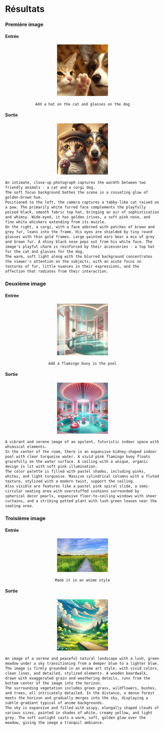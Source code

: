 # Résultats

### Première image

#### Entrée

<div>
    <p align="center">
        <img src="/result/cat_input.png" alt="Image de référence" style="width:33%; height:auto;">
    </p>
    <p align="center">
        <code>Add a hat on the cat and glasses on the dog</code>
    </p>
</div>

#### Sortie

<div>
    <p align="center">
        <img src="/result/cat_output.png" alt="Image de référence" style="width:33%; height:auto;">
    </p>
</div>

```
An intimate, close-up photograph captures the warmth between two friendly animals - a cat and a corgi dog. 
The soft focus background bathes the scene in a cosseting glow of golden-brown hue. 
Positioned to the left, the camera captures a tabby-like cat raised on a paw. The primarily white furred face complements the playfully poised black, smooth fabric top hat, bringing an air of sophistication and whimsy. Wide-eyed, it has golden irises, a soft pink nose, and fine white whiskers extending from its muzzle. 
On the right, a corgi, with a face adorned with patches of brown and grey fur, leans into the frame. His eyes are shielded by tiny round glasses with thin gold frames. Large pointed ears bear a mix of grey and brown fur. A shiny black nose pops out from his white face. The image's playful charm is reinforced by their accessories - a top hat for the cat and glasses for the dog. 
The warm, soft light along with the blurred background concentrates the viewer's attention on the subjects, with an acute focus on textures of fur, little nuances in their expressions, and the affection that radiates from their interaction.
```

### Deuxième image

#### Entrée

<div>
    <p align="center">
        <img src="/result/house_input.png" alt="Image de référence" style="width:33%; height:auto;">
    </p>
    <p align="center">
        <code>Add a flamingo buoy in the pool</code>
    </p>
</div>

#### Sortie

<div>
    <p align="center">
        <img src="/result/house_output.png" alt="Image de référence" style="width:33%; height:auto;">
    </p>
</div>

```
A vibrant and serene image of an opulent, futuristic indoor space with whimsical elements. 
In the center of the room, there is an expansive kidney-shaped indoor pool with clear turquoise water. A vivid pink flamingo buoy floats gracefully on the water surface. A ceiling with a unique, organic design is lit with soft pink illumination. 
The color palette is filled with pastel shades, including pinks, whites, and light turquoise. Massive cylindrical columns with a fluted texture, stylized with a modern twist, support the ceiling. 
Also visible are features like a pastel pink spiral slide, a semi-circular seating area with overstuffed cushions surrounded by spherical decor pearls, expansive floor-to-ceiling windows with sheer curtains, and a striking potted plant with lush green leaves near the seating area.
```

### Troisième image

#### Entrée

<div>
    <p align="center">
        <img src="/result/path_input.jpg" alt="Image de référence" style="width:33%; height:auto;">
    </p>
    <p align="center">
        <code>Made it in an anime style</code>
    </p>
</div>

#### Sortie

<div>
    <p align="center">
        <img src="/result/path_output.png" alt="Image de référence" style="width:33%; height:auto;">
    </p>
</div>

```
An image of a serene and peaceful natural landscape with a lush, green meadow under a sky transitioning from a deeper blue to a lighter blue. 
The image is firmly grounded in an anime art style, with vivid colors, clean lines, and detailed, stylized elements. A wooden boardwalk, drawn with exaggerated grain and weathering details, runs from the bottom center of the image into the horizon. 
The surrounding vegetation includes green grass, wildflowers, bushes, and trees, all intricately detailed. In the distance, a dense forest meets the horizon and gradually merges into the sky, displaying a subtle gradient typical of anime backgrounds. 
The sky is expansive and filled with wispy, elongally shaped clouds of various sizes, painted in shades of white, creamy yellow, and light grey. The soft sunlight casts a warm, soft, golden glow over the meadow, giving the image a tranquil ambiance.
```
